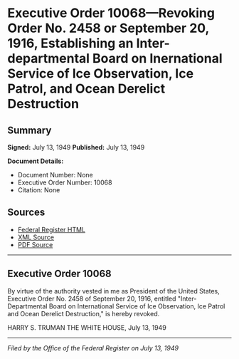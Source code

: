 # Executive Order 10068—Revoking Order No. 2458 or September 20, 1916, Establishing an Inter-departmental Board on Inernational Service of Ice Observation, Ice Patrol, and Ocean Derelict Destruction

## Summary

**Signed:** July 13, 1949
**Published:** July 13, 1949

**Document Details:**
- Document Number: None
- Executive Order Number: 10068
- Citation: None

## Sources
- [Federal Register HTML](https://www.presidency.ucsb.edu/documents/executive-order-10068-revoking-order-no-2458-or-september-20-1916-establishing-inter)
- [XML Source](None)
- [PDF Source](None)

---

## Executive Order 10068

By virtue of the authority vested in me as President of the United States, Executive Order No. 2458 of September 20, 1916, entitled "Inter-Departmental Board on International Service of Ice Observation, Ice Patrol and Ocean Derelict Destruction," is hereby revoked.

HARRY S. TRUMAN
THE WHITE HOUSE,
July 13, 1949

---

*Filed by the Office of the Federal Register on July 13, 1949*
